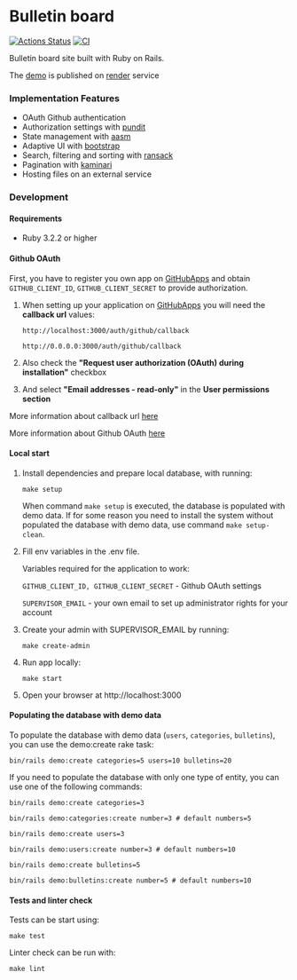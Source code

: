 # Bulletin board

[![Actions Status](https://github.com/kitXIII/rails-project-65/actions/workflows/hexlet-check.yml/badge.svg)](https://github.com/kitXIII/rails-project-65/actions)
[![CI](https://github.com/kitXIII/rails-project-65/actions/workflows/ci.yml/badge.svg?branch=main)](https://github.com/kitXIII/rails-project-65/actions/workflows/ci.yml)

Bulletin board site built with Ruby on Rails.

The [demo](https://kit-bulletins-board.onrender.com) is published on [render](https://render.com/) service

### Implementation Features

* OAuth Github authentication
* Authorization settings with [pundit](https://github.com/varvet/pundit)
* State management with [aasm](https://github.com/aasm/aasm)
* Adaptive UI with [bootstrap](https://getbootstrap.com)
* Search, filtering and sorting with [ransack](https://github.com/activerecord-hackery/ransack)
* Pagination with [kaminari](https://github.com/amatsuda/kaminari)
* Hosting files on an external service

### Development

#### Requirements

* Ruby 3.2.2 or higher

#### Github OAuth

First, you have to register you own app on [GitHubApps](https://github.com/settings/apps) and obtain `GITHUB_CLIENT_ID`, `GITHUB_CLIENT_SECRET` to provide authorization.

1) When setting up your application on [GitHubApps](https://github.com/settings/apps) you will need the **callback url** values:

    `http://localhost:3000/auth/github/callback`

    `http://0.0.0.0:3000/auth/github/callback`


2) Also check the **"Request user authorization (OAuth) during installation"** checkbox

3) And select **"Email addresses - read-only"** in the **User permissions section**

More information about callback url [here](https://docs.github.com/apps/creating-github-apps/registering-a-github-app/about-the-user-authorization-callback-url)

More information about Github OAuth [here](https://docs.github.com/apps/building-github-apps/identifying-and-authorizing-users-for-github-apps/)


#### Local start

1) Install dependencies and prepare local database, with running:
    ```shell
    make setup
    ```

    When command `make setup` is executed, the database is populated with demo data.
    If for some reason you need to install the system without populated the database with demo data, use command `make setup-clean`.


2) Fill env variables in the .env file.

    Variables required for the application to work:

    `GITHUB_CLIENT_ID, GITHUB_CLIENT_SECRET` - Github OAuth settings

    `SUPERVISOR_EMAIL` - your own email to set up administrator rights for your account

3) Create your admin with SUPERVISOR_EMAIL by running:
    ```shell
    make create-admin
    ```

4) Run app locally:
    ```shell
    make start
    ```

5) Open your browser at http://localhost:3000


#### Populating the database with demo data

To populate the database with demo data (`users`, `categories`, `bulletins`), you can use the demo:create rake task:
```shell
bin/rails demo:create categories=5 users=10 bulletins=20
```

If you need to populate the database with only one type of entity, you can use one of the following commands:

```shell
bin/rails demo:create categories=3
```

```shell
bin/rails demo:categories:create number=3 # default numbers=5
```

```shell
bin/rails demo:create users=3
```

```shell
bin/rails demo:users:create number=3 # default numbers=10
```

```shell
bin/rails demo:create bulletins=5
```

```shell
bin/rails demo:bulletins:create number=5 # default numbers=10
```

#### Tests and linter check

Tests can be start using:
```shell
make test
```

Linter check can be run with:
```shell
make lint
```
